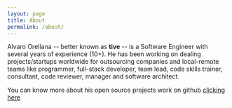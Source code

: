 ```yaml
---
layout: page
title: About
permalink: /about/
---
```


Alvaro Orellana -- better known as <b>tive</b> -- is a Software Engineer with several years of experience (10+). He has been working on dealing projects/startups worldwide for outsourcing companies and local-remote teams like programmer, full-stack developer, team lead, code skills trainer, consultant, code reviewer, manager and software architect.

You can know more about his open source projects work on github
[clicking here](https://github.com/tiveor)


